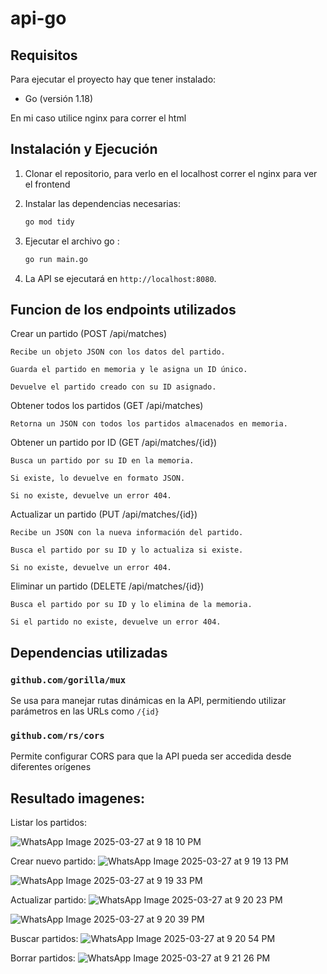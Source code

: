 # api-go

## Requisitos

Para ejecutar el proyecto hay que tener instalado:

- Go (versión 1.18)

En mi caso utilice nginx para correr el html


## Instalación y Ejecución

1. Clonar el repositorio, para verlo en el localhost correr el nginx para ver el frontend 

2. Instalar las dependencias necesarias:
   ```sh
   go mod tidy
   ```

3. Ejecutar el archivo go :
   ```sh
   go run main.go
   ```
4. La API se ejecutará en `http://localhost:8080`.

## Funcion de los endpoints utilizados
Crear un partido (POST /api/matches)

    Recibe un objeto JSON con los datos del partido.

    Guarda el partido en memoria y le asigna un ID único.

    Devuelve el partido creado con su ID asignado.

Obtener todos los partidos (GET /api/matches)

    Retorna un JSON con todos los partidos almacenados en memoria.

Obtener un partido por ID (GET /api/matches/{id})

    Busca un partido por su ID en la memoria.

    Si existe, lo devuelve en formato JSON.

    Si no existe, devuelve un error 404.

Actualizar un partido (PUT /api/matches/{id})

    Recibe un JSON con la nueva información del partido.

    Busca el partido por su ID y lo actualiza si existe.

    Si no existe, devuelve un error 404.

Eliminar un partido (DELETE /api/matches/{id})

    Busca el partido por su ID y lo elimina de la memoria.

    Si el partido no existe, devuelve un error 404.

## Dependencias utilizadas

### `github.com/gorilla/mux`
Se usa para manejar rutas dinámicas en la API, permitiendo utilizar parámetros en las URLs como `/{id}`

### `github.com/rs/cors`
Permite configurar CORS para que la API pueda ser accedida desde diferentes orígenes


## Resultado imagenes:
Listar los partidos:

![WhatsApp Image 2025-03-27 at 9 18 10 PM](https://github.com/user-attachments/assets/17dcdd89-af9c-4b85-8ac2-f6b77d9c34ff)

Crear nuevo partido:
![WhatsApp Image 2025-03-27 at 9 19 13 PM](https://github.com/user-attachments/assets/3412564c-58a3-4605-9702-074a906f98d5)

![WhatsApp Image 2025-03-27 at 9 19 33 PM](https://github.com/user-attachments/assets/e39f9efa-f18e-4982-a414-40c4c3d19591)

Actualizar partido: 
![WhatsApp Image 2025-03-27 at 9 20 23 PM](https://github.com/user-attachments/assets/6a8b50a3-5456-4129-b4e9-d09ac15fac48)

![WhatsApp Image 2025-03-27 at 9 20 39 PM](https://github.com/user-attachments/assets/5e360f7c-90f5-4fbd-84c8-c5cc6626b66f)

Buscar partidos:
![WhatsApp Image 2025-03-27 at 9 20 54 PM](https://github.com/user-attachments/assets/9407386c-3ddf-4510-bfe5-4d2eec7ed1c4)

Borrar partidos:
![WhatsApp Image 2025-03-27 at 9 21 26 PM](https://github.com/user-attachments/assets/87f3befa-ec6d-4df6-83b9-be0ef4cf4652)








